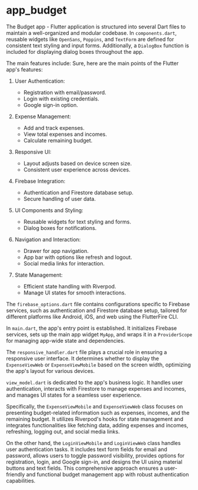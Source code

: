 # app_budget
The Budget app - Flutter application is structured into several Dart files to maintain a well-organized and modular codebase. In `components.dart`, reusable widgets like `OpenSans`, `Poppins`, and `TextForm` are defined for consistent text styling and input forms. Additionally, a `DialogBox` function is included for displaying dialog boxes throughout the app. 
 
The main features include:
Sure, here are the main points of the Flutter app's features:

1. User Authentication:
   - Registration with email/password.
   - Login with existing credentials.
   - Google sign-in option.

2. Expense Management:
   - Add and track expenses.
   - View total expenses and incomes.
   - Calculate remaining budget.

3. Responsive UI:
   - Layout adjusts based on device screen size.
   - Consistent user experience across devices.

4. Firebase Integration:
   - Authentication and Firestore database setup.
   - Secure handling of user data.

5. UI Components and Styling:
   - Reusable widgets for text styling and forms.
   - Dialog boxes for notifications.

6. Navigation and Interaction:
   - Drawer for app navigation.
   - App bar with options like refresh and logout.
   - Social media links for interaction.

7. State Management:
   - Efficient state handling with Riverpod.
   - Manage UI states for smooth interactions.

The `firebase_options.dart` file contains configurations specific to Firebase services, such as authentication and Firestore database setup, tailored for different platforms like Android, iOS, and web using the FlutterFire CLI.

In `main.dart`, the app's entry point is established. It initializes Firebase services, sets up the main app widget `MyApp`, and wraps it in a `ProviderScope` for managing app-wide state and dependencies.

The `responsive_handler.dart` file plays a crucial role in ensuring a responsive user interface. It determines whether to display the `ExpenseViewWeb` or `ExpenseViewMobile` based on the screen width, optimizing the app's layout for various devices.

`view_model.dart` is dedicated to the app's business logic. It handles user authentication, interacts with Firestore to manage expenses and incomes, and manages UI states for a seamless user experience.

Specifically, the `ExpenseViewMobile` and `ExpenseViewWeb` class focuses on presenting budget-related information such as expenses, incomes, and the remaining budget. It utilizes Riverpod's hooks for state management and integrates functionalities like fetching data, adding expenses and incomes, refreshing, logging out, and social media links.

On the other hand, the `LoginViewMobile` and `LoginViewWeb` class handles user authentication tasks. It includes text form fields for email and password, allows users to toggle password visibility, provides options for registration, login, and Google sign-in, and designs the UI using material buttons and text fields. This comprehensive approach ensures a user-friendly and functional budget management app with robust authentication capabilities.
